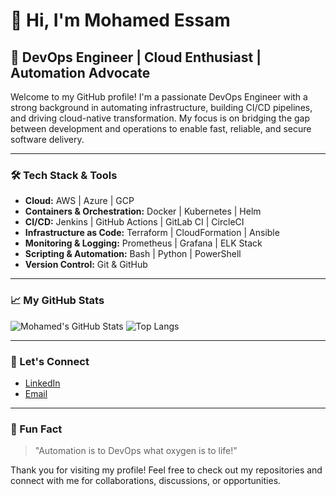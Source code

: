 # 👋 Hi, I'm Mohamed Essam

## 🚀 DevOps Engineer | Cloud Enthusiast | Automation Advocate

Welcome to my GitHub profile! I'm a passionate DevOps Engineer with a strong background in automating infrastructure, building CI/CD pipelines, and driving cloud-native transformation. My focus is on bridging the gap between development and operations to enable fast, reliable, and secure software delivery.

---

### 🛠️ Tech Stack & Tools

- **Cloud:** AWS | Azure | GCP
- **Containers & Orchestration:** Docker | Kubernetes | Helm
- **CI/CD:** Jenkins | GitHub Actions | GitLab CI | CircleCI
- **Infrastructure as Code:** Terraform | CloudFormation | Ansible
- **Monitoring & Logging:** Prometheus | Grafana | ELK Stack
- **Scripting & Automation:** Bash | Python | PowerShell
- **Version Control:** Git & GitHub

---

### 📈 My GitHub Stats

![Mohamed's GitHub Stats](https://github-readme-stats.vercel.app/api?username=MohamedEssam-955559&show_icons=true&theme=radical)
![Top Langs](https://github-readme-stats.vercel.app/api/top-langs/?username=MohamedEssam-955559&layout=compact&theme=radical)
<!--
---

### 📝 Latest Blog Posts

<!-- BLOG-POST-LIST:START -->
<!-- Add your blog posts here or use a workflow to automate -->
<!-- BLOG-POST-LIST:END -->

---

### 🤝 Let's Connect

- [LinkedIn](https://www.linkedin.com/in/mohamedessam9/)
- [Email](mohamed.essam955559@gmail.com)

---

### 📢 Fun Fact

> "Automation is to DevOps what oxygen is to life!"

Thank you for visiting my profile! Feel free to check out my repositories and connect with me for collaborations, discussions, or opportunities.
